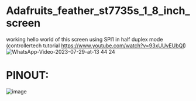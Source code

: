 # Adafruits_feather_st7735s_1_8_inch_screen
working hello world of this screen using SPI1 in half duplex mode (controllertech tutorial https://www.youtube.com/watch?v=93xUUvEUbQI)    
![WhatsApp-Video-2023-07-29-at-13 44 24](https://github.com/javiBajoCero/Adafruits_feather_st7735s_1_8_inch_screen/assets/25673527/28f32ac2-a0ad-4ccd-83af-9e11054b269e)    
# PINOUT:    
![image](https://github.com/javiBajoCero/Adafruits_feather_st7735s_1_8_inch_screen/assets/25673527/9cb23db5-654b-4bbd-8ae6-20dbeafca9d5)

